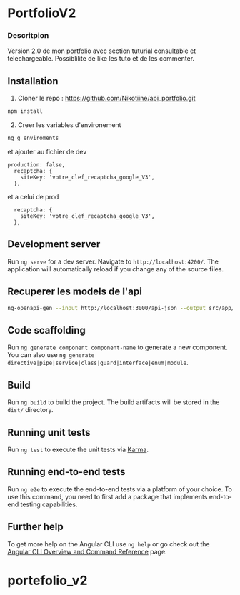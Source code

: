 # PortfolioV2



### Descritpion

Version 2.0 de mon portfolio avec section tuturial consultable et telechargeable.
Possiblilite de like les tuto et de les commenter.

## Installation
1. Cloner le repo :
   https://github.com/Nikotiine/api_portfolio.git

```bash
npm install
```
2. Creer les variables d'environement

```bash
ng g enviroments
```
et ajouter au fichier de dev
```
production: false,
  recaptcha: {
    siteKey: 'votre_clef_recaptcha_google_V3',
  },
```
et a celui de prod 
```
  recaptcha: {
    siteKey: 'votre_clef_recaptcha_google_V3',
  },
```
## Development server

Run `ng serve` for a dev server. Navigate to `http://localhost:4200/`. The application will automatically reload if you change any of the source files.

## Recuperer les models de l'api

```bash
ng-openapi-gen --input http://localhost:3000/api-json --output src/app/core/api
```
## Code scaffolding

Run `ng generate component component-name` to generate a new component. You can also use `ng generate directive|pipe|service|class|guard|interface|enum|module`.

## Build

Run `ng build` to build the project. The build artifacts will be stored in the `dist/` directory.

## Running unit tests

Run `ng test` to execute the unit tests via [Karma](https://karma-runner.github.io).

## Running end-to-end tests

Run `ng e2e` to execute the end-to-end tests via a platform of your choice. To use this command, you need to first add a package that implements end-to-end testing capabilities.

## Further help

To get more help on the Angular CLI use `ng help` or go check out the [Angular CLI Overview and Command Reference](https://angular.io/cli) page.
# portefolio_v2
